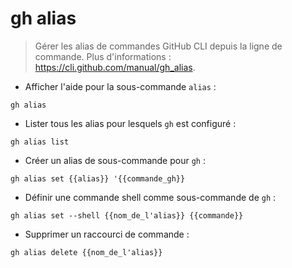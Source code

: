 # gh alias

> Gérer les alias de commandes GitHub CLI depuis la ligne de commande.
> Plus d'informations : <https://cli.github.com/manual/gh_alias>.

- Afficher l'aide pour la sous-commande `alias` :

`gh alias`

- Lister tous les alias pour lesquels `gh` est configuré :

`gh alias list`

- Créer un alias de sous-commande pour `gh` :

`gh alias set {{alias}} '{{commande_gh}}`

- Définir une commande shell comme sous-commande de `gh` :

`gh alias set --shell {{nom_de_l'alias}} {{commande}}`

- Supprimer un raccourci de commande :

`gh alias delete {{nom_de_l'alias}}`

